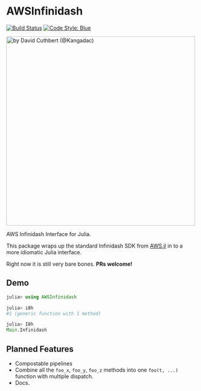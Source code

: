 # AWSInfinidash

[![Build Status](https://github.com/oxinabox/AWSInfinidash.jl/workflows/CI/badge.svg)](https://github.com/oxinabox/AWSInfinidash.jl/actions)
[![Code Style: Blue](https://img.shields.io/badge/code%20style-blue-4495d1.svg)](https://github.com/invenia/BlueStyle)


<a href="https://twitter.com/kangadac/status/1410817287695650824"><img src="https://user-images.githubusercontent.com/1790822/124236175-7003e900-db16-11eb-885f-eb5bedaa98c5.jpg" width="500" alt="by David Cuthbert (@Kangadac)"/></a>


AWS Infinidash Interface for Julia.

This package wraps up the standard Infinidash SDK from [AWS.jl](https://github.com/JuliaCloud/AWS.jl) in to a more idiomatic Julia interface.

Right now it is still very bare bones.
**PRs welcome!**

## Demo
```julia
julia> using AWSInfinidash

julia> i8h
#1 (generic function with 1 method)

julia> I8h
Main.Infinidash
```

## Planned Features
 - Compostable pipelines
 - Combine all the `foo_x`, `foo_y`, `foo_z` methods into one `foo(t, ...)` function with multiple dispatch.
 - Docs.

